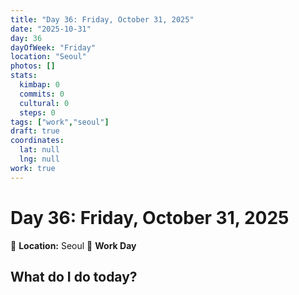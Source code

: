 ```yaml
---
title: "Day 36: Friday, October 31, 2025"
date: "2025-10-31"
day: 36
dayOfWeek: "Friday"
location: "Seoul"
photos: []
stats:
  kimbap: 0
  commits: 0
  cultural: 0
  steps: 0
tags: ["work","seoul"]
draft: true
coordinates:
  lat: null
  lng: null
work: true
---
```

# Day 36: Friday, October 31, 2025

📍 **Location:** Seoul
💼 **Work Day**

## What do I do today?


